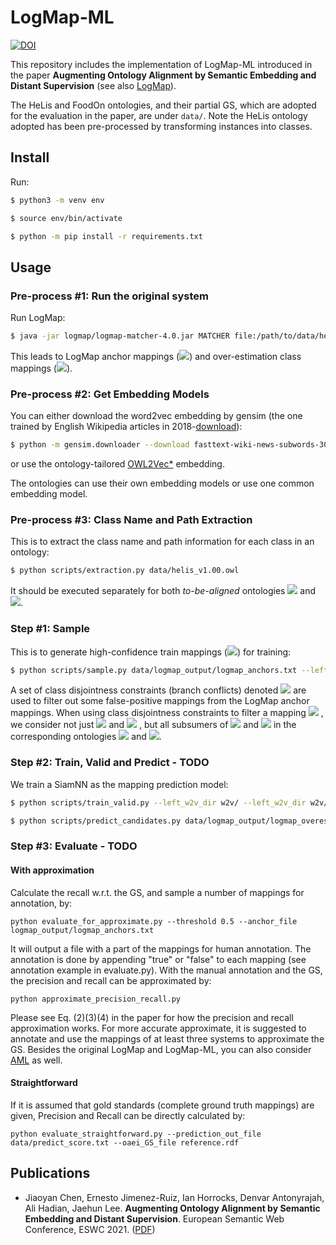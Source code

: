 # LogMap-ML

[![DOI](https://img.shields.io/badge/DOI-10.1007%2F978--3--030--77385--4__23-blue)](https://openaccess.city.ac.uk/id/eprint/25810/1/ESWC2021_ontology_alignment_LogMap_ML.pdf)

This repository includes the implementation of LogMap-ML introduced in the paper ****Augmenting Ontology Alignment by Semantic Embedding and Distant Supervision**** (see also [LogMap](https://github.com/ernestojimenezruiz/logmap-matcher/)).

The HeLis and FoodOn ontologies, and their partial GS, which are adopted for the evaluation in the paper, are under `data/`.
Note the HeLis ontology adopted has been pre-processed by transforming instances into classes.

## Install 

Run:

```sh
$ python3 -m venv env

$ source env/bin/activate

$ python -m pip install -r requirements.txt
```

## Usage

### Pre-process #1: Run the original system

Run LogMap:

```sh
$ java -jar logmap/logmap-matcher-4.0.jar MATCHER file:/path/to/data/helis_v1.00.owl file:/path/to/data/foodon-merged.owl /path/to/data/logmap_output/ true
```

This leads to LogMap anchor mappings
(<img src="https://render.githubusercontent.com/render/math?math=\mathcal{M}_a">)
and
over-estimation class mappings
(<img src="https://render.githubusercontent.com/render/math?math=\mathcal{M}_o">).

### Pre-process #2: Get Embedding Models

You can either download the word2vec embedding by gensim (the one trained by English Wikipedia articles in 2018-[download](https://drive.google.com/file/d/1rm9uJEKG25PJ79zxbZUWuaUroWeoWbFR/view?usp=sharing)):

```sh
$ python -m gensim.downloader --download fasttext-wiki-news-subwords-300
```

or use the ontology-tailored [OWL2Vec\*](https://github.com/KRR-Oxford/OWL2Vec-Star) embedding. 

The ontologies can use their own embedding models or use one common embedding model.

### Pre-process #3: Class Name and Path Extraction

This is to extract the class name and path information for each class in an ontology:

```sh
$ python scripts/extraction.py data/helis_v1.00.owl
```

It should be executed separately for both _to-be-aligned_ ontologies 
<img src="https://render.githubusercontent.com/render/math?math=\mathcal{O}_1">
and 
<img src="https://render.githubusercontent.com/render/math?math=\mathcal{O}_2">.

### Step #1: Sample

This is to generate high-confidence train mappings
(<img src="https://render.githubusercontent.com/render/math?math=\mathcal{M}_s">)
for training:

```sh
$ python scripts/sample.py data/logmap_output/logmap_anchors.txt --left_names data/helis_v1.00_names.json --left_paths data/helis_v1.00_paths.txt --right_names data/foodon-merged_names.json --right_paths data/foodon-merged_paths.txt
```

A set of class disjointness constraints (branch conflicts) denoted
<img src="https://render.githubusercontent.com/render/math?math=\Delta">
are used to filter out some false-positive mappings from the LogMap anchor mappings.
When using class disjointness constraints to filter a mapping 
<img src="https://render.githubusercontent.com/render/math?math=m = (c_1,c_2) \in \mathcal{M}_a">
, we consider not just 
<img src="https://render.githubusercontent.com/render/math?math=c_1">
and 
<img src="https://render.githubusercontent.com/render/math?math=c_2">
, but all subsumers of 
<img src="https://render.githubusercontent.com/render/math?math=c_1">
and 
<img src="https://render.githubusercontent.com/render/math?math=c_2">
in the corresponding ontologies
<img src="https://render.githubusercontent.com/render/math?math=\mathcal{O}_1">
and 
<img src="https://render.githubusercontent.com/render/math?math=\mathcal{O}_2">.

### Step #2: Train, Valid and Predict - TODO

We train a SiamNN as the mapping prediction model:

```sh
$ python scripts/train_valid.py --left_w2v_dir w2v/ --left_w2v_dir w2v/ --train_mappings data/train_mappings.txt --valid_mappings data/validation_mappings.txt --nn_dir data/model
```

```sh
$ python scripts/predict_candidates.py data/logmap_output/logmap_overestimation.txt --left_names data/helis_v1.00_names.json --left_paths data/helis_v1.00_paths.txt --right_names data/foodon-merged_names.json --right_paths data/foodon-merged_paths.txt --left_w2v_dir w2v/ --left_w2v_dir w2v/```
```

### Step #3: Evaluate - TODO

#### With approximation

Calculate the recall w.r.t. the GS, and sample a number of mappings for annotation, by:

```python evaluate_for_approximate.py --threshold 0.5 --anchor_file logmap_output/logmap_anchors.txt```

It will output a file with a part of the mappings for human annotation. 
The annotation is done by appending "true" or "false" to each mapping (see annotation example in evaluate.py).
With the manual annotation and the GS, the precision and recall can be approximated by:

```python approximate_precision_recall.py```

Please see Eq. (2)(3)(4) in the paper for how the precision and recall approximation works.
For more accurate approximate, it is suggested to annotate and use the mappings of at least three systems to approximate the GS. 
Besides the original LogMap and LogMap-ML, you can also consider [AML](https://github.com/AgreementMakerLight/AML-Project) as well.

#### Straightforward 
If it is assumed that gold standards (complete ground truth mappings) are given, Precision and Recall can be directly calculated by:

```python evaluate_straightforward.py --prediction_out_file data/predict_score.txt --oaei_GS_file reference.rdf```

## Publications

* Jiaoyan Chen, Ernesto Jimenez-Ruiz, Ian Horrocks, Denvar Antonyrajah, Ali Hadian, Jaehun Lee. **Augmenting Ontology Alignment by Semantic Embedding and Distant Supervision**. European Semantic Web Conference, ESWC 2021. ([PDF](https://openaccess.city.ac.uk/id/eprint/25810/1/ESWC2021_ontology_alignment_LogMap_ML.pdf))
